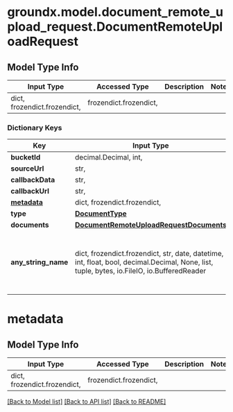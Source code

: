 # groundx.model.document_remote_upload_request.DocumentRemoteUploadRequest

## Model Type Info
Input Type | Accessed Type | Description | Notes
------------ | ------------- | ------------- | -------------
dict, frozendict.frozendict,  | frozendict.frozendict,  |  | 

### Dictionary Keys
Key | Input Type | Accessed Type | Description | Notes
------------ | ------------- | ------------- | ------------- | -------------
**bucketId** | decimal.Decimal, int,  | decimal.Decimal,  |  | [optional] 
**sourceUrl** | str,  | str,  |  | [optional] 
**callbackData** | str,  | str,  |  | [optional] 
**callbackUrl** | str,  | str,  |  | [optional] 
**[metadata](#metadata)** | dict, frozendict.frozendict,  | frozendict.frozendict,  |  | [optional] 
**type** | [**DocumentType**](DocumentType.md) | [**DocumentType**](DocumentType.md) |  | [optional] 
**documents** | [**DocumentRemoteUploadRequestDocuments**](DocumentRemoteUploadRequestDocuments.md) | [**DocumentRemoteUploadRequestDocuments**](DocumentRemoteUploadRequestDocuments.md) |  | [optional] 
**any_string_name** | dict, frozendict.frozendict, str, date, datetime, int, float, bool, decimal.Decimal, None, list, tuple, bytes, io.FileIO, io.BufferedReader | frozendict.frozendict, str, BoolClass, decimal.Decimal, NoneClass, tuple, bytes, FileIO | any string name can be used but the value must be the correct type | [optional]

# metadata

## Model Type Info
Input Type | Accessed Type | Description | Notes
------------ | ------------- | ------------- | -------------
dict, frozendict.frozendict,  | frozendict.frozendict,  |  | 

[[Back to Model list]](../../README.md#documentation-for-models) [[Back to API list]](../../README.md#documentation-for-api-endpoints) [[Back to README]](../../README.md)

